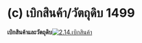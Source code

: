 # (c)    เบิกสินค้า/วัตถุดิบ  1499

**เบิกสินค้าและวัตถุดิบ**[![2.14.เบิกสินค้า](http://www.smlaccount.com/manual/wp-content/uploads/2017/11/2.14.เบิกสินค้า.jpg)](http://www.smlaccount.com/manual/wp-content/uploads/2017/11/2.14.เบิกสินค้า.jpg)  

